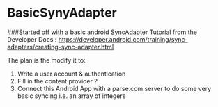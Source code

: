 # BasicSynyAdapter

###Started off with a basic android SyncAdapter Tutorial from the Developer Docs : https://developer.android.com/training/sync-adapters/creating-sync-adapter.html

The plan is the modify it to:
1. Write a user account & authentication
2. Fill in the content provider ?
3. Connect this Android App with a parse.com server to do some very basic syncing i.e. an array of integers
